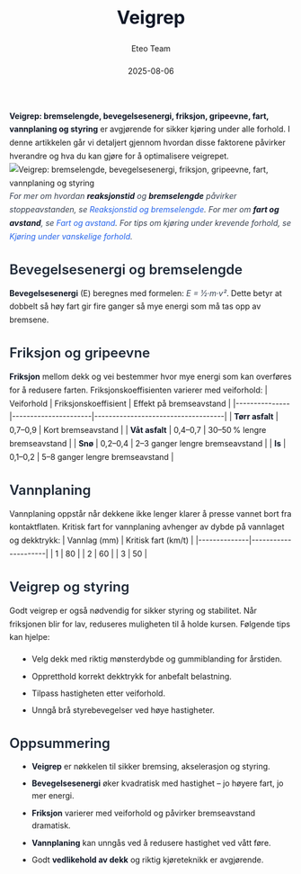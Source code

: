 ﻿---
title: "Veigrep"
date: 2025-08-06
draft: false
author: "Eteo Team"
description: "Guide to Veigrep for Norwegian driving theory exam."
categories: ["Driving Theory"]
tags: ["driving", "theory", "safety"]
featured_image: "/blogs/teori/veigrep/veigrep-image.svg"
---
<style>
/* Base text styling */
.article-content {
  font-family: 'Inter', -apple-system, BlinkMacSystemFont, 'Segoe UI', Roboto, Oxygen, Ubuntu, Cantarell, 'Open Sans', 'Helvetica Neue', sans-serif;
  line-height: 1.6;
  color: #1f2937;
  font-size: 16px;
}
/* Headers */
h1 {
  font-size: 2rem;
  font-weight: 700;
  margin: 2rem 0 1.5rem;
  color: #111827;
}
h2 {
  font-size: 1.5rem;
  font-weight: 600;
  margin: 2rem 0 1rem;
  color: #1f2937;
}
h3 {
  font-size: 1.25rem;
  font-weight: 600;
  margin: 1.5rem 0 0.75rem;
  color: #374151;
}
/* Paragraphs */
p {
  margin: 1rem 0;
  line-height: 1.7;
}
/* Lists */
ul, ol {
  margin: 1rem 0 1rem 1.5rem;
  padding-left: 1rem;
}
li {
  margin-bottom: 0.5rem;
  line-height: 1.6;
}
/* Bold and emphasis text */
strong, b {
  font-weight: 700 !important;
  color: #111827;
}
em, i {
  font-style: italic;
  color: #374151;
}
strong em, b i, em strong, i b {
  font-weight: 700 !important;
  font-style: italic;
  color: #111827;
}
/* Links */
a {
  color: #2563eb;
  text-decoration: none;
  transition: color 0.2s ease;
}
a:hover {
  color: #1d4ed8;
  text-decoration: underline;
}
/* Code blocks */
pre, code {
  font-family: 'SFMono-Regular', Consolas, 'Liberation Mono', Menlo, monospace;
  background-color: #f3f4f6;
  border-radius: 0.375rem;
  font-size: 0.875em;
}
pre {
  padding: 1rem;
  overflow-x: auto;
  margin: 1rem 0;
}
code {
  padding: 0.2em 0.4em;
}
/* Blockquotes */
blockquote {
  border-left: 4px solid #e5e7eb;
  margin: 1.5rem 0;
  padding: 0.75rem 1rem 0.75rem 1.5rem;
  background-color: #f9fafb;
  color: #4b5563;
  font-style: italic;
}
/* Tables */
table {
  margin: 1.5rem auto !important;
  border-collapse: collapse !important;
  width: 100% !important;
  max-width: 100%;
  box-shadow: 0 1px 3px rgba(0,0,0,0.1) !important;
  border-radius: 0.5rem !important;
  overflow: hidden !important;
  border: 1px solid #e5e7eb !important;
  display: table !important;
}
th, td {
  padding: 0.75rem 1.25rem !important;
  text-align: left !important;
  border: 1px solid #e5e7eb !important;
  vertical-align: top;
}
th {
  background-color: #f9fafb !important;
  font-weight: 600 !important;
  color: #111827 !important;
  text-transform: uppercase !important;
  font-size: 0.75rem !important;
  letter-spacing: 0.05em !important;
}
tr:nth-child(even) {
  background-color: #f9fafb !important;
}
tr:hover {
  background-color: #f3f4f6 !important;
}
/* Responsive adjustments */
@media (max-width: 768px) {
  .article-content {
    font-size: 15px;
  }
  h1 { font-size: 1.75rem; }
  h2 { font-size: 1.375rem; }
  h3 { font-size: 1.125rem; }
  table {
    display: block !important;
    overflow-x: auto !important;
    -webkit-overflow-scrolling: touch;
  }
}
</style>
**Veigrep: bremselengde, bevegelsesenergi, friksjon, gripeevne, fart, vannplaning og styring** er avgjørende for sikker kjøring under alle forhold. I denne artikkelen går vi detaljert gjennom hvordan disse faktorene påvirker hverandre og hva du kan gjøre for å optimalisere veigrepet.
![Veigrep: bremselengde, bevegelsesenergi, friksjon, gripeevne, fart, vannplaning og styring](/blogs/teori/veigrep/veigrep-image.svg)
*For mer om hvordan **reaksjonstid** og **bremselengde** påvirker stoppeavstanden, se [Reaksjonstid og bremselengde](/blogs/teori/reaksjonstid-og-bremselengde "Reaksjonstid og bremselengde - Dypdykk i reaksjonstid og bremseavstand").*
*For mer om **fart og avstand**, se [Fart og avstand](/blogs/teori/fart-og-avstand "Fart og avstand - Komplett guide til hastighet og bremseavstand").*
*For tips om kjøring under krevende forhold, se [Kjøring under vanskelige forhold](/blogs/teori/kjoring-under-vanskelige-forhold "Kjøring under vanskelige-forhold - Tips for trygg kjøring i krevende vær og vegforhold").*
## Bevegelsesenergi og bremselengde
**Bevegelsesenergi** (E) beregnes med formelen: *E = ½·m·v²*. Dette betyr at dobbelt så høy fart gir fire ganger så mye energi som må tas opp av bremsene.
## Friksjon og gripeevne
**Friksjon** mellom dekk og vei bestemmer hvor mye energi som kan overføres for å redusere farten. Friksjonskoeffisienten varierer med veiforhold:
| Veiforhold    | Friksjonskoeffisient | Effekt på bremseavstand            |
|---------------|----------------------|------------------------------------|
| **Tørr asfalt** | 0,7–0,9              | Kort bremseavstand                 |
| **Våt asfalt**  | 0,4–0,7              | 30–50 % lengre bremseavstand       |
| **Snø**         | 0,2–0,4              | 2–3 ganger lengre bremseavstand    |
| **Is**          | 0,1–0,2              | 5–8 ganger lengre bremseavstand    |
## Vannplaning
Vannplaning oppstår når dekkene ikke lenger klarer å presse vannet bort fra kontaktflaten. Kritisk fart for vannplaning avhenger av dybde på vannlaget og dekktrykk:
| Vannlag (mm) | Kritisk fart (km/t) |
|--------------|---------------------|
| 1            | 80                  |
| 2            | 60                  |
| 3            | 50                  |
## Veigrep og styring
Godt veigrep er også nødvendig for sikker styring og stabilitet. Når friksjonen blir for lav, reduseres muligheten til å holde kursen. Følgende tips kan hjelpe:
* Velg dekk med riktig mønsterdybde og gummiblanding for årstiden.
* Oppretthold korrekt dekktrykk for anbefalt belastning.
* Tilpass hastigheten etter veiforhold.
* Unngå brå styrebevegelser ved høye hastigheter.
## Oppsummering
* **Veigrep** er nøkkelen til sikker bremsing, akselerasjon og styring.
* **Bevegelsesenergi** øker kvadratisk med hastighet – jo høyere fart, jo mer energi.
* **Friksjon** varierer med veiforhold og påvirker bremseavstand dramatisk.
* **Vannplaning** kan unngås ved å redusere hastighet ved vått føre.
* Godt **vedlikehold av dekk** og riktig kjøreteknikk er avgjørende.